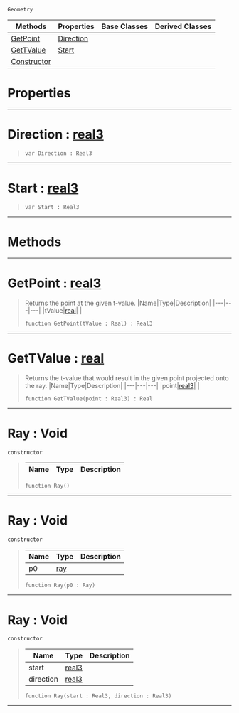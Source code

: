  `Geometry`

|Methods|Properties|Base Classes|Derived Classes|
|---|---|---|---|
|[ GetPoint](https://github.com/ArendDanielek/ZeroDocsTest/blob/master/code_reference/class_reference/ray.markdown#getpoint-zero-engine-doc)|[ Direction](https://github.com/ArendDanielek/ZeroDocsTest/blob/master/code_reference/class_reference/ray.markdown#direction-zero-engine-do)| | |
|[ GetTValue](https://github.com/ArendDanielek/ZeroDocsTest/blob/master/code_reference/class_reference/ray.markdown#gettvalue-zero-engine-do)|[ Start](https://github.com/ArendDanielek/ZeroDocsTest/blob/master/code_reference/class_reference/ray.markdown#start-zero-engine-docume)| | |
|[ Constructor](https://github.com/ArendDanielek/ZeroDocsTest/blob/master/code_reference/class_reference/ray.markdown#ray-void)| | | |


 #  Properties


---  
 #  Direction : [real3](https://github.com/ArendDanielek/ZeroDocsTest/blob/master/code_reference/zilch_base_types/real3.markdown)

> 
> ``` lang=cpp, name=Zilch
> var Direction : Real3


---  
 #  Start : [real3](https://github.com/ArendDanielek/ZeroDocsTest/blob/master/code_reference/zilch_base_types/real3.markdown)

> 
> ``` lang=cpp, name=Zilch
> var Start : Real3


---  
 #  Methods


---  
 #  GetPoint : [real3](https://github.com/ArendDanielek/ZeroDocsTest/blob/master/code_reference/zilch_base_types/real3.markdown)

> Returns the point at the given t-value.
> |Name|Type|Description|
> |---|---|---|
> |tValue|[real](https://github.com/ArendDanielek/ZeroDocsTest/blob/master/code_reference/zilch_base_types/real.markdown)| |
> ``` lang=cpp, name=Zilch
> function GetPoint(tValue : Real) : Real3
> ``` 


---  
 #  GetTValue : [real](https://github.com/ArendDanielek/ZeroDocsTest/blob/master/code_reference/zilch_base_types/real.markdown)

> Returns the t-value that would result in the given point projected onto the ray.
> |Name|Type|Description|
> |---|---|---|
> |point|[real3](https://github.com/ArendDanielek/ZeroDocsTest/blob/master/code_reference/zilch_base_types/real3.markdown)| |
> ``` lang=cpp, name=Zilch
> function GetTValue(point : Real3) : Real
> ``` 


---  
 #  Ray : Void

 `constructor`

> 
> |Name|Type|Description|
> |---|---|---|
> ``` lang=cpp, name=Zilch
> function Ray()
> ``` 


---  
 #  Ray : Void

 `constructor`

> 
> |Name|Type|Description|
> |---|---|---|
> |p0|[ray](https://github.com/ArendDanielek/ZeroDocsTest/blob/master/code_reference/class_reference/ray.markdown)| |
> ``` lang=cpp, name=Zilch
> function Ray(p0 : Ray)
> ``` 


---  
 #  Ray : Void

 `constructor`

> 
> |Name|Type|Description|
> |---|---|---|
> |start|[real3](https://github.com/ArendDanielek/ZeroDocsTest/blob/master/code_reference/zilch_base_types/real3.markdown)| |
> |direction|[real3](https://github.com/ArendDanielek/ZeroDocsTest/blob/master/code_reference/zilch_base_types/real3.markdown)| |
> ``` lang=cpp, name=Zilch
> function Ray(start : Real3, direction : Real3)
> ``` 


---  
 
  
  
  
  
  
  
  

 
